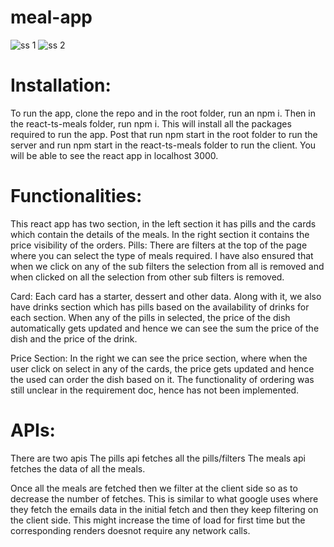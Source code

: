 # meal-app
![ss 1](https://github.com/Ram01022002/meal-app/assets/115217915/7dd7d5e7-c1bf-4e54-86ff-6c8a3464a22e)
![ss 2](https://github.com/Ram01022002/meal-app/assets/115217915/b3969cb2-22ab-42da-8540-f54d74ab56bb)
# Installation: 

To run the app, clone the repo and in the root folder, run an npm i.
Then in the react-ts-meals folder, run npm i.
This will install all the packages required to run the app. Post that run npm start in the root folder to run the server and run npm start in the react-ts-meals folder to run the client.
You will be able to see the react app in localhost 3000.


# Functionalities: 


This react app has two section, in the left section it has pills and the cards which contain the details of the meals. In the right section it contains the price visibility of the orders. 
Pills: There are filters at the top of the page where you can select the type of meals required. I have also ensured that when we click on any of the sub filters the selection from all is removed and when clicked on all the selection from other sub filters is removed.

Card: Each card has a starter, dessert and other data. Along with it, we also have drinks section which has pills based on the availability of drinks for each section. When any of the pills in selected, the price of the dish automatically gets updated and hence we can see the sum the price of the dish and the price of the drink.

Price Section: In the right we can see the price section, where when the user click on select in any of the cards, the price gets updated and hence the used can order the dish based on it. The functionality of ordering was still unclear in the requirement doc, hence has not been implemented.

# APIs:
There are two apis
The pills api fetches all the pills/filters
The meals api fetches the data of all the meals.



Once all the meals are fetched then we filter at the client side so as to decrease the number of fetches. This is similar to what google uses where they fetch the emails data in the initial fetch and then they keep filtering on the client side. This might increase the time of load for first time but the corresponding renders doesnot require any network calls.



